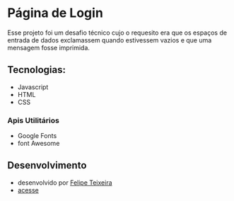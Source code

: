 # Página de  Login
Esse projeto foi um desafio técnico cujo o requesito era que os espaços de entrada de dados exclamassem quando estivessem vazios e que uma mensagem fosse imprimida.

## Tecnologias:

- Javascript
- HTML
- CSS
### Apis Utilitários

- Google Fonts
- font Awesome

## Desenvolvimento

- desenvolvido por [Felipe Teixeira](https://www.instagram.com/lipecode/)
- [acesse](https://feppeli.github.io/signup-desafio/)
